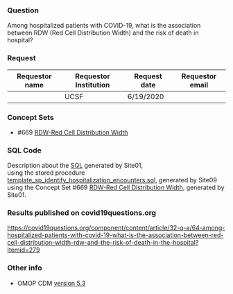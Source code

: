 ### Question
Among hospitalized patients with COVID-19, what is the association between RDW (Red Cell Distribution Width) and the risk of death in hospital?


### Request
| Requestor name | Requestor Institution| Request date | Requestor email        |
|----------------|----------------------|--------------|------------------------|
|  | UCSF   | 6/19/2020    | |


### Concept Sets
  * #669 [RDW-Red Cell Distribution Width](https://github.com/DBMI/R2D2-Public/blob/master/Question_0013/concepts/JSON/669_R2D2_AtlasCovid19__RDW_Red_Cell_Distribution_Width.json)


### SQL Code
Description about the [SQL](sql/template_query.sql) generated by Site01, 
<br> using the stored procedure [template_sp_identify_hospitalization_encounters.sql](https://github.com/DBMI/R2D2-Public/blob/master/Question_0000/sql/template_sp_identify_hospitalization_encounters.sql), generated by Site09
<br> using the Concept Set #669 [RDW-Red Cell Distribution Width](https://github.com/DBMI/R2D2-Public/blob/master/Question_0013/concepts/JSON/669_R2D2_AtlasCovid19__RDW_Red_Cell_Distribution_Width.json), generated by Site01.


### Results published on covid19questions.org
https://covid19questions.org/component/content/article/32-q-a/64-among-hospitalized-patients-with-covid-19-what-is-the-association-between-red-cell-distribution-width-rdw-and-the-risk-of-death-in-the-hospital?Itemid=279


### Other info
  * OMOP CDM [version 5.3](https://github.com/OHDSI/CommonDataModel/releases/tag/v5.3.0)
